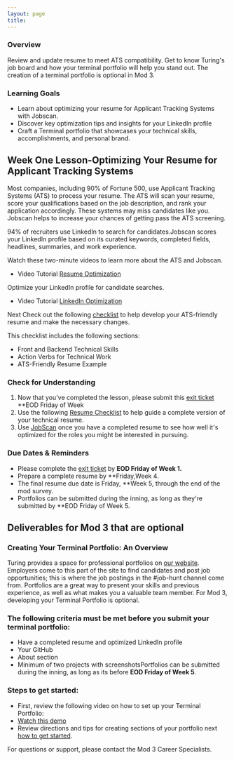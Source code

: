 ```yaml
---
layout: page
title:
---
```


### Overview

Review and update resume to meet ATS compatibility. Get to know Turing's job board and how your terminal portfolio will help you stand out. The creation of a terminal portfolio is optional in Mod 3.   

### Learning Goals

*  Learn about optimizing your resume for Applicant Tracking Systems with Jobscan.
*  Discover key optimization tips and insights for your LinkedIn profile
*  Craft a Terminal portfolio that showcases your technical skills, accomplishments, and personal brand.

## Week One Lesson-Optimizing Your Resume for Applicant Tracking Systems
Most companies, including 90% of Fortune 500, use Applicant Tracking Systems (ATS) to process your resume. The ATS will scan your resume, score your qualifications based on the job description, and rank your application accordingly. These systems may miss candidates like you. Jobscan helps to increase your chances of getting pass the ATS screening. 

94% of recruiters use LinkedIn to search for candidates.Jobscan scores your LinkedIn profile based on its curated keywords, completed fields, headlines, summaries, and work experience.

Watch these two-minute videos to learn more about the ATS and Jobscan.
* Video Tutorial [Resume Optimization](https://www.jobscan.co/video-jobscan-tutorial)

Optimize your LinkedIn profile for candidate searches.
* Video Tutorial [LinkedIn Optimization](https://www.jobscan.co/video-linkedin-optimization)

Next
Check out the following [checklist](https://docs.google.com/document/d/1ll53JV8Jt5eveSjdvklUUNQfuYCzHV15TcoOzzk1iDY/edit) to help develop your ATS-friendly resume and make the necessary changes. 
  
This checklist includes the following sections: 
* Front and Backend Technical Skills 
* Action Verbs for Technical Work
* ATS-Friendly Resume Example


### Check for Understanding
1. Now that you've completed the lesson, please submit this [exit ticket](https://forms.gle/eZF3XUagA4SS7p7m6) **EOD Friday of Week
2. Use the following [Resume Checklist](https://docs.google.com/document/d/1ll53JV8Jt5eveSjdvklUUNQfuYCzHV15TcoOzzk1iDY/edit) to help guide a complete version of your technical resume.
3. Use [JobScan](https://www.jobscan.co/) once you have a completed resume to see how well it's optimized for the roles you might be interested in pursuing.

### Due Dates & Reminders 
* Please complete the [exit ticket](https://forms.gle/eZF3XUagA4SS7p7m6) by **EOD Friday of Week 1.**
* Prepare a complete resume by **Friday,Week 4.
* The final resume due date is Friday, **Week 5, through the end of the mod survey.
* Portfolios can be submitted during the inning, as long as they're submitted by **EOD Friday of Week 5.

## Deliverables for Mod 3 that are optional 

###  Creating Your Terminal Portfolio: An Overview 
Turing provides a space for professional portfolios on [our website](https://terminal.turing.edu). Employers come to this part of the site to find candidates and post job opportunities; this is where the job postings in the #job-hunt channel come from. Portfolios are a great way to present your skills and previous experience, as well as what makes you a valuable team member. For Mod 3, developing your Terminal Portfolio is optional.

### The following criteria must be met before you submit your terminal portfolio:
 * Have a completed resume and optimized LinkedIn profile
 * Your GitHub 
 * About section 
 * Minimum of two projects with screenshotsPortfolios can be submitted during the inning, as long as its before **EOD Friday of Week 5**. 

###  Steps to get started:
 * First, review the following video on how to set up your Terminal Portfolio: 
 * [Watch this demo](https://drive.google.com/file/d/1NqHrdkr0B5wEvEaH9Z8dJK56TcSJoV_t/view)
 * Review directions and tips for creating sections of your portfolio next [how to get started](https://careerdev.turing.edu/resources/terminal_directions).

For questions or support, please contact the Mod 3 Career Specialists.

